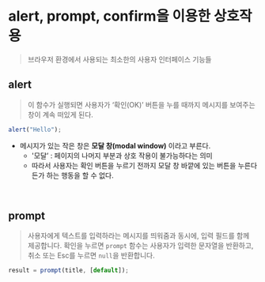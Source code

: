# alert, prompt, confirm을 이용한 상호작용

> 브라우저 환경에서 사용되는 최소한의 사용자 인터페이스 기능들

## alert

> 이 함수가 실행되면 사용자가 ‘확인(OK)’ 버튼을 누를 때까지 메시지를 보여주는 창이 계속 떠있게 된다.

```javascript
alert("Hello");
```

- 메시지가 있는 작은 창은 **모달 창(modal window)** 이라고 부른다.
  - '모달’ : 페이지의 나머지 부분과 상호 작용이 불가능하다는 의미
  - 따라서 사용자는 확인 버튼을 누르기 전까지 모달 창 바깥에 있는 버튼을 누른다든가 하는 행동을 할 수 없다.

<br>

## prompt

> 사용자에게 텍스트를 입력하라는 메시지를 띄워줌과 동시에, 입력 필드를 함께 제공합니다. 확인을 누르면 `prompt` 함수는 사용자가 입력한 문자열을 반환하고, 취소 또는 Esc를 누르면 `null`을 반환합니다.

```javascript
result = prompt(title, [default]);
```

